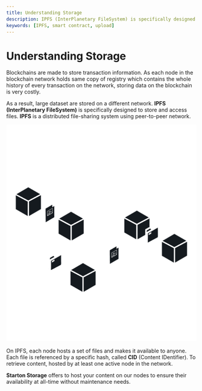 ```yaml
---
title: Understanding Storage
description: IPFS (InterPlanetary FileSystem) is specifically designed to store and access files. IPFS is a distributed file-sharing system using peer-to-peer network.
keywords: [IPFS, smart contract, upload]
---
```


# Understanding Storage
Blockchains are made to store transaction information.
As each node in the blockchain network holds same copy of registry which contains the whole history of every transaction on the network, storing data on the blockchain is very costly.

As a result, large dataset are stored on a different network. **IPFS (InterPlanetary FileSystem)** is specifically designed to store and access files. **IPFS** is a distributed file-sharing system using peer-to-peer network.

![Decentralized vs distributed](img/IPFS.png)

On IPFS, each node hosts a set of files and makes it available to anyone.
Each file is referenced by a specific hash, called **CID** (Content IDentifier).
To retrieve content, hosted by at least one active node in the network.

**Starton Storage** offers to host your content on our nodes to ensure their availability at all-time without maintenance needs.
